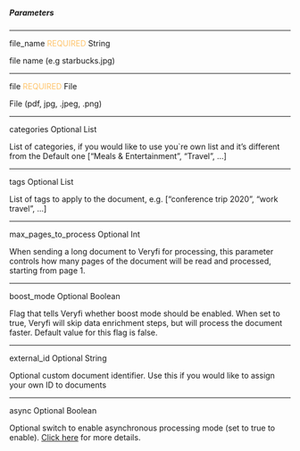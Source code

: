 ##### Parameters

---
<span className="parameter-text">file_name</span> <span style="color: #FFC56D;font-size: 14px" clasName="parameter-info">REQUIRED</span> <span clasName="parameter-info">String</span>

file name (e.g starbucks.jpg)

---

<span className="parameter-text">file</span> <span style="color: #FFC56D;font-size: 14px" clasName="parameter-info">REQUIRED</span> <span clasName="parameter-info">File</span>

File (pdf, jpg, .jpeg, .png)

---

<span className="parameter-text">categories</span> <span clasName="parameter-info">Optional</span> <span clasName="parameter-info">List</span>

List of categories, if you would like to use you`re own list and it’s different from the Default one [“Meals & Entertainment”, “Travel”, ...]

---

<span className="parameter-text">tags</span> <span clasName="parameter-info">Optional</span> <span clasName="parameter-info">List</span>

List of tags to apply to the document, e.g. [“conference trip 2020”, “work travel”, ...]

---
<span className="parameter-text">max_pages_to_process<span> <span clasName="parameter-info">Optional</span> <span clasName="parameter-info">Int</span>

When sending a long document to Veryfi for processing, this parameter controls how many pages of the document will be read and processed, starting from page 1.

---
<span className="parameter-text">boost_mode<span> <span clasName="parameter-info">Optional</span> <span clasName="parameter-info">Boolean</span>

Flag that tells Veryfi whether boost mode should be enabled. When set to true, Veryfi will skip data enrichment steps, but will process the document faster. Default value for this flag is false.

---
<span className="parameter-text">external_id</span> <span clasName="parameter-info">Optional</span> <span clasName="parameter-info">String</span>

Optional custom document identifier. Use this if you would like to assign your own ID to documents

---
<span className="parameter-text">async</span> <span clasName="parameter-info">Optional</span> <span clasName="parameter-info">Boolean</span>

Optional switch to enable asynchronous processing mode (set to true to enable). [Click here]() for more details.

